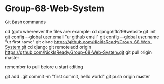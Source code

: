 # Group-68-Web-System

Git Bash commands

cd (goto whereever the files are) example: cd django\ifb299website
git init
git config --global user.email "ur github email"
git config --global user.name "ut first name"
git clone https://github.com/NickIsReady/Group-68-Web-System.git
cd django
git remote add origin https://github.com/NickIsReady/Group-68-Web-System.git
git pull origin master

remember to pull before u start editing


git add .
git commit -m "first commit, hello world"
git push origin master
